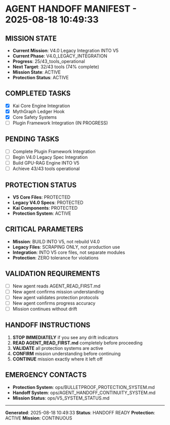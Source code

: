 # AGENT HANDOFF MANIFEST - 2025-08-18 10:49:33

## MISSION STATE
- **Current Mission**: V4.0 Legacy Integration INTO V5
- **Current Phase**: V4.0_LEGACY_INTEGRATION
- **Progress**: 25/43_tools_operational
- **Next Target**: 32/43 tools (74% complete)
- **Mission State**: ACTIVE
- **Protection Status**: ACTIVE

## COMPLETED TASKS
- [x] Kai Core Engine Integration
- [x] MythGraph Ledger Hook  
- [x] Core Safety Systems
- [ ] Plugin Framework Integration (IN PROGRESS)

## PENDING TASKS
- [ ] Complete Plugin Framework Integration
- [ ] Begin V4.0 Legacy Spec Integration
- [ ] Build GPU-RAG Engine INTO V5
- [ ] Achieve 43/43 tools operational

## PROTECTION STATUS
- **V5 Core Files**: PROTECTED
- **Legacy V4.0 Specs**: PROTECTED
- **Kai Components**: PROTECTED
- **Protection System**: ACTIVE

## CRITICAL PARAMETERS
- **Mission**: BUILD INTO V5, not rebuild V4.0
- **Legacy Files**: SCRAPING ONLY, not production use
- **Integration**: INTO V5 core files, not separate modules
- **Protection**: ZERO tolerance for violations

## VALIDATION REQUIREMENTS
- [ ] New agent reads AGENT_READ_FIRST.md
- [ ] New agent confirms mission understanding
- [ ] New agent validates protection protocols
- [ ] New agent confirms progress accuracy
- [ ] Mission continues without drift

## HANDOFF INSTRUCTIONS
1. **STOP IMMEDIATELY** if you see any drift indicators
2. **READ AGENT_READ_FIRST.md** completely before proceeding
3. **VALIDATE** all protection systems are active
4. **CONFIRM** mission understanding before continuing
5. **CONTINUE** mission exactly where it left off

## EMERGENCY CONTACTS
- **Protection System**: ops/BULLETPROOF_PROTECTION_SYSTEM.md
- **Handoff System**: ops/AGENT_HANDOFF_CONTINUITY_SYSTEM.md
- **Mission Status**: ops/V5_SYSTEM_STATUS.md

---
**Generated**: 2025-08-18 10:49:33
**Status**: HANDOFF READY
**Protection**: ACTIVE
**Mission**: CONTINUOUS
